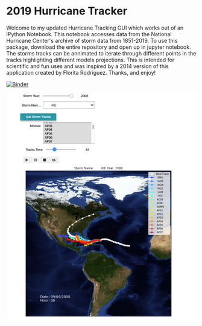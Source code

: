 # 2019 Hurricane Tracker
Welcome to my updated Hurricane Tracking GUI which works out of an IPython Notebook. This notebook accesses data from the National Hurricane Center's archive of storm data from 1851-2019. To use this package, download the entire repository and open up in jupyter notebook. The storms tracks can be annimated to iterate through different points in the tracks highlighting different models projections. This is intended for scientific and fun uses and was inspired by a 2014 version of this application created by Florita Rodriguez. Thanks, and enjoy!


[![Binder](https://mybinder.org/badge_logo.svg)](https://mybinder.org/v2/gh/AodhanSweeney/2019-Hurricane-Tracker/master)

![alt text](https://github.com/AodhanSweeney/2019-Hurricane-Tracker/blob/master/Tracker_Screenshot.png)
